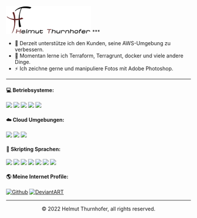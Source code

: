 <img src="https://github.com/hth73/hth73/blob/main/images/ht_logo_large.png">
***

- 🔭 Derzeit unterstütze ich den Kunden, seine AWS-Umgebung zu verbessern.
- 🌱 Momentan lerne ich Terraform, Terragrunt, docker und viele andere Dinge.
- ⚡ Ich zeichne gerne und manipuliere Fotos mit Adobe Photoshop.

***
#### 💻 Betriebsysteme:
<p>
  <img src="https://img.shields.io/badge/Windows-Server-0078D6?style=flat&logo=windows&logoColor=white" />
  <img src="https://img.shields.io/badge/Windows-Clients-0078D6?style=flat&logo=windows&logoColor=white" />
  <img src="https://img.shields.io/badge/Ubuntu-Server-FCC624?style=flat&logo=linux&logoColor=black" />
  <img src="https://img.shields.io/badge/Linux-Clients-FCC624?style=flat&logo=linux&logoColor=black" />
  <img src="https://img.shields.io/badge/macOS-Clients-000000?style=flat&logo=apple&logoColor=white" />
</p>

#### ☁️ Cloud Umgebungen:
<p>
  <img src="https://img.shields.io/badge/Microsoft-365-0078D4?style=flat&logo=azure&logoColor=white" />
  <img src="https://img.shields.io/badge/Azure-Cloud-0078D4?style=flat&logo=azure&logoColor=white" />
  <img src="https://img.shields.io/badge/AWS-Cloud-0078D6?style=flat&logo=aws&logoColor=white" />
</p>

#### 📝 Skripting Sprachen:
<p>
  <img src="https://img.shields.io/badge/HTML5-E34F26?style=flat&logo=html5&logoColor=white" />
  <img src="https://img.shields.io/badge/CSS3-1572B6?style=flat&logo=css3&logoColor=white" />
  <img src="https://img.shields.io/badge/CMD-4D4D4D?style=flat&logo=windows&logoColor=white" />
  <img src="https://img.shields.io/badge/Bash-4EAA25?style=flat&logo=linux&logoColor=black" />
  <img src="https://img.shields.io/badge/PowerShell-323330?style=flat&logo=powershell&logoColor=blue" />
  <img src="https://img.shields.io/badge/Ansible-ee0000?style=flat&logo=ansible&logoColor=black" />
  <img src="https://img.shields.io/badge/Terraform-7B42BC?style=flat&logo=terraform&logoColor=black" />
</p>

#### 🌎 Meine Internet Profile:
[<img alt="Github" src="https://img.shields.io/badge/GitHub-%23181717.svg?&style=flat&logo=Github&logoColor=white" />](https://github.com/hth73) [<img alt="DeviantART" src="https://img.shields.io/badge/DeviantART-%2305CC47.svg?&style=flat&logo=deviantart&logoColor=white" />](https://www.deviantart.com/hellemon)

---
<p align="center">© 2022 Helmut Thurnhofer, all rights reserved.</p>

